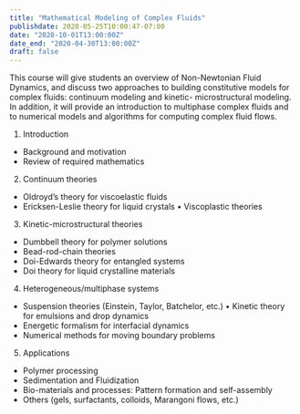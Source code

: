 ```yaml
---
title: "Mathematical Modeling of Complex Fluids"
publishdate: 2020-05-25T10:00:47-07:00
date: "2020-10-01T13:00:00Z"
date_end: "2020-04-30T13:00:00Z"
draft: false
---
```


This course will give students an overview of Non-Newtonian Fluid Dynamics, and
discuss two approaches to building constitutive models for complex fluids:
continuum modeling and kinetic- microstructural modeling. In addition, it will
provide an introduction to multiphase complex fluids and to numerical models and
algorithms for computing complex fluid flows. 

1. Introduction
  * Background and motivation
  * Review of required mathematics
2. Continuum theories
  * Oldroyd’s theory for viscoelastic fluids
  * Ericksen-Leslie theory for liquid crystals • Viscoplastic theories
3. Kinetic-microstructural theories
  * Dumbbell theory for polymer solutions
  * Bead-rod-chain theories
  * Doi-Edwards theory for entangled systems 
  * Doi theory for liquid crystalline materials
4. Heterogeneous/multiphase systems
  * Suspension theories (Einstein, Taylor, Batchelor, etc.) • Kinetic theory for
emulsions and drop dynamics
  * Energetic formalism for interfacial dynamics
  * Numerical methods for moving boundary problems
5. Applications
  * Polymer processing
  * Sedimentation and Fluidization
  * Bio-materials and processes: Pattern formation and self-assembly 
  * Others (gels, surfactants, colloids, Marangoni flows, etc.)
